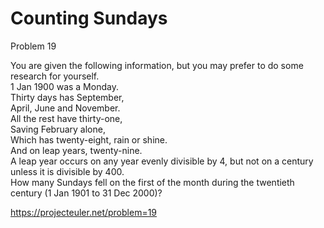 # Counting Sundays

Problem 19   

You are given the following information, but you may prefer to do some research for yourself.  
1 Jan 1900 was a Monday.  
Thirty days has September,  
April, June and November.  
All the rest have thirty-one,  
Saving February alone,  
Which has twenty-eight, rain or shine.  
And on leap years, twenty-nine.  
A leap year occurs on any year evenly divisible by 4, but not on a century unless it is divisible by 400.  
How many Sundays fell on the first of the month during the twentieth century (1 Jan 1901 to 31 Dec 2000)?  


https://projecteuler.net/problem=19
